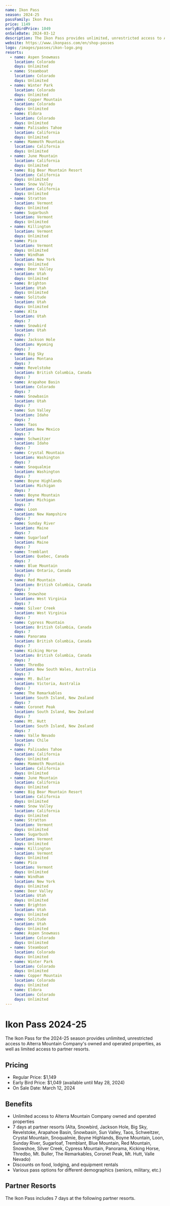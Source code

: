 ```yaml
---
name: Ikon Pass
season: 2024-25
passFamily: Ikon Pass
price: 1149
earlyBirdPrice: 1049
onSaleDate: 2024-03-12
description: The Ikon Pass provides unlimited, unrestricted access to Alterra Mountain Company's owned and operated properties, as well as limited access to partner resorts.
website: https://www.ikonpass.com/en/shop-passes
logo: /images/passes/ikon-logo.png
resorts:
  - name: Aspen Snowmass
    location: Colorado
    days: Unlimited
  - name: Steamboat
    location: Colorado
    days: Unlimited
  - name: Winter Park
    location: Colorado
    days: Unlimited
  - name: Copper Mountain
    location: Colorado
    days: Unlimited
  - name: Eldora
    location: Colorado
    days: Unlimited
  - name: Palisades Tahoe
    location: California
    days: Unlimited
  - name: Mammoth Mountain
    location: California
    days: Unlimited
  - name: June Mountain
    location: California
    days: Unlimited
  - name: Big Bear Mountain Resort
    location: California
    days: Unlimited
  - name: Snow Valley
    location: California
    days: Unlimited
  - name: Stratton
    location: Vermont
    days: Unlimited
  - name: Sugarbush
    location: Vermont
    days: Unlimited
  - name: Killington
    location: Vermont
    days: Unlimited
  - name: Pico
    location: Vermont
    days: Unlimited
  - name: Windham
    location: New York
    days: Unlimited
  - name: Deer Valley
    location: Utah
    days: Unlimited
  - name: Brighton
    location: Utah
    days: Unlimited
  - name: Solitude
    location: Utah
    days: Unlimited
  - name: Alta
    location: Utah
    days: 7
  - name: Snowbird
    location: Utah
    days: 7
  - name: Jackson Hole
    location: Wyoming
    days: 7
  - name: Big Sky
    location: Montana
    days: 7
  - name: Revelstoke
    location: British Columbia, Canada
    days: 7
  - name: Arapahoe Basin
    location: Colorado
    days: 7
  - name: Snowbasin
    location: Utah
    days: 7
  - name: Sun Valley
    location: Idaho
    days: 7
  - name: Taos
    location: New Mexico
    days: 7
  - name: Schweitzer
    location: Idaho
    days: 7
  - name: Crystal Mountain
    location: Washington
    days: 7
  - name: Snoqualmie
    location: Washington
    days: 7
  - name: Boyne Highlands
    location: Michigan
    days: 7
  - name: Boyne Mountain
    location: Michigan
    days: 7
  - name: Loon
    location: New Hampshire
    days: 7
  - name: Sunday River
    location: Maine
    days: 7
  - name: Sugarloaf
    location: Maine
    days: 7
  - name: Tremblant
    location: Quebec, Canada
    days: 7
  - name: Blue Mountain
    location: Ontario, Canada
    days: 7
  - name: Red Mountain
    location: British Columbia, Canada
    days: 7
  - name: Snowshoe
    location: West Virginia
    days: 7
  - name: Silver Creek
    location: West Virginia
    days: 7
  - name: Cypress Mountain
    location: British Columbia, Canada
    days: 7
  - name: Panorama
    location: British Columbia, Canada
    days: 7
  - name: Kicking Horse
    location: British Columbia, Canada
    days: 7
  - name: Thredbo
    location: New South Wales, Australia
    days: 7
  - name: Mt. Buller
    location: Victoria, Australia
    days: 7
  - name: The Remarkables
    location: South Island, New Zealand
    days: 7
  - name: Coronet Peak
    location: South Island, New Zealand
    days: 7
  - name: Mt. Hutt
    location: South Island, New Zealand
    days: 7
  - name: Valle Nevado
    location: Chile
    days: 7
  - name: Palisades Tahoe
    location: California
    days: Unlimited
  - name: Mammoth Mountain
    location: California
    days: Unlimited
  - name: June Mountain
    location: California
    days: Unlimited
  - name: Big Bear Mountain Resort
    location: California
    days: Unlimited
  - name: Snow Valley
    location: California
    days: Unlimited
  - name: Stratton
    location: Vermont
    days: Unlimited
  - name: Sugarbush
    location: Vermont
    days: Unlimited
  - name: Killington
    location: Vermont
    days: Unlimited
  - name: Pico
    location: Vermont
    days: Unlimited
  - name: Windham
    location: New York
    days: Unlimited
  - name: Deer Valley
    location: Utah
    days: Unlimited
  - name: Brighton
    location: Utah
    days: Unlimited
  - name: Solitude
    location: Utah
    days: Unlimited
  - name: Aspen Snowmass
    location: Colorado
    days: Unlimited
  - name: Steamboat
    location: Colorado
    days: Unlimited
  - name: Winter Park
    location: Colorado
    days: Unlimited
  - name: Copper Mountain
    location: Colorado
    days: Unlimited
  - name: Eldora
    location: Colorado
    days: Unlimited
---
```


# Ikon Pass 2024-25

The Ikon Pass for the 2024-25 season provides unlimited, unrestricted access to Alterra Mountain Company's owned and operated properties, as well as limited access to partner resorts.

## Pricing

- Regular Price: $1,149
- Early Bird Price: $1,049 (available until May 28, 2024)
- On Sale Date: March 12, 2024

## Benefits

- Unlimited access to Alterra Mountain Company owned and operated properties
- 7 days at partner resorts (Alta, Snowbird, Jackson Hole, Big Sky, Revelstoke, Arapahoe Basin, Snowbasin, Sun Valley, Taos, Schweitzer, Crystal Mountain, Snoqualmie, Boyne Highlands, Boyne Mountain, Loon, Sunday River, Sugarloaf, Tremblant, Blue Mountain, Red Mountain, Snowshoe, Silver Creek, Cypress Mountain, Panorama, Kicking Horse, Thredbo, Mt. Buller, The Remarkables, Coronet Peak, Mt. Hutt, Valle Nevado)
- Discounts on food, lodging, and equipment rentals
- Various pass options for different demographics (seniors, military, etc.)

## Partner Resorts

The Ikon Pass includes 7 days at the following partner resorts.